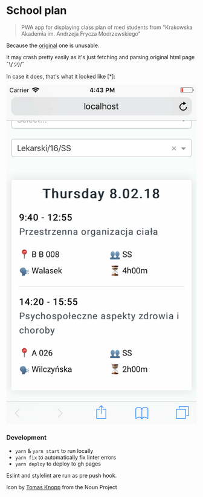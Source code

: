 # School plan

> PWA app for displaying class plan of med students from "Krakowska Akademia im. Andrzeja Frycza Modrzewskiego"

Because the [original](https://dziekanat.ka.edu.pl/Plany/PlanyTokow/3264) one is unusable.

It may crash pretty easily as it's just fetching and parsing original html page ¯\\_(ツ)_/¯

In case it does, that's what it looked like [*]:

![screen](screen.png)




### Development

- `yarn` & `yarn start` to run locally
- `yarn fix` to automatically fix linter errors
- `yarn deploy` to deploy to gh pages

Eslint and stylelint are run as pre push hook.




Icon by [Tomas Knopp](https://thenounproject.com/tomas.knopp/) from the Noun Project
